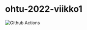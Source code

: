 # ohtu-2022-viikko1

![Github Actions](https://github.com/brontto/ohtu-2022-viikko1/workflows/VI/badge.svg)
